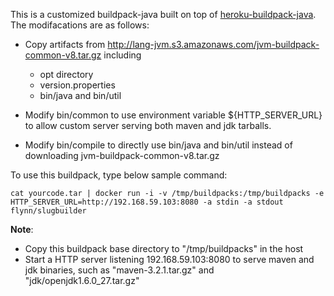 This is a customized buildpack-java built on top of [heroku-buildpack-java](https://github.com/heroku/heroku-buildpack-java). The modifacations are as follows:

- Copy artifacts from http://lang-jvm.s3.amazonaws.com/jvm-buildpack-common-v8.tar.gz including
    - opt directory
    - version.properties
    - bin/java and bin/util

- Modify bin/common to use environment variable ${HTTP_SERVER_URL} to allow custom server serving both maven and jdk tarballs.

- Modify bin/compile to directly use bin/java and bin/util instead of downloading jvm-buildpack-common-v8.tar.gz


To use this buildpack, type below sample command:

    cat yourcode.tar | docker run -i -v /tmp/buildpacks:/tmp/buildpacks -e HTTP_SERVER_URL=http://192.168.59.103:8080 -a stdin -a stdout flynn/slugbuilder
    
**Note**:
- Copy this buildpack base directory to "/tmp/buildpacks" in the host
- Start a HTTP server listening 192.168.59.103:8080 to serve maven and jdk binaries, such as "maven-3.2.1.tar.gz" and "jdk/openjdk1.6.0_27.tar.gz"
